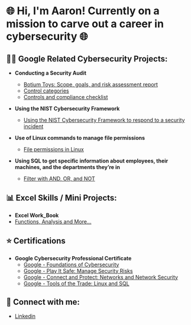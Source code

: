 <h1> 🌐 Hi, I'm Aaron! Currently on a mission to carve out a career in cybersecurity 🌐 </h1> 


<h2>👨‍💻 Google Related Cybersecurity Projects:</h2>

- <b> Conducting a Security Audit </b>
  - [Botium Toys: Scope, goals, and risk assessment report](https://docs.google.com/document/d/1_IsV7QrdjpD_u_LW7r9RzuOn3kN_C94CZmcZZrpC1u0/edit?usp=sharing)
  - [Control categories](https://docs.google.com/document/d/1oKdBDyQh62U3-QjqcbK6H82yDWyo2XKXUIzDWW9mYbU/edit?usp=sharing)
  - [Controls and compliance checklist ](https://docs.google.com/document/d/1WurSxlNYq9LoWXzZTjK2V_9LPY4FJ5S0oXaWRYwNvKM/edit?usp=sharing)

- <b> Using the NIST Cybersecurity Framework </b>
  - [Using the NIST Cybersecurity Framework to respond to a security incident](https://docs.google.com/document/d/1ql1QRrCZvzDQY_Ofl2m5eOAxD5a1QvNnti2i6KnxUl4/edit?usp=sharing&resourcekey=0-8G79Ybz9jVwKhJ1ng5zktQ)

- <b> Use of Linux commands to manage file permissions </b>
  - [File permissions in Linux](https://docs.google.com/document/d/13MQBfKTI_O7eSTW_y090ZqbBrlrjkGdidFpEiLrxt0Q/edit?usp=sharing&resourcekey=0-d52Fe9SBEvqMo3YXrqDPUg)
 
- <b> Using SQL to get specific information about employees, their machines, and the departments they’re in </b>
  - [Filter with AND, OR, and NOT](https://docs.google.com/document/d/1_77Lr6ChOLFFtS6jXuOJM3A6hBPjDixfvCZfNh_x1Og/edit?usp=sharing)
    

 <h2>📊 Excel Skills / Mini Projects:</h2>

 - <b> Excel Work_Book </b>
  - [Functions, Analysis and More...](https://docs.google.com/document/d/1fvJRFimwLtsTuhAL2XtofFnHblatLTOKIdtDy4akdrQ/edit?usp=sharing) 
  

<h2> ⭐ Certifications </h2>

- <b> Google Cybersecurity Professional Certificate </b> 
   - [Google - Foundations of Cybersecurity](https://www.coursera.org/account/accomplishments/verify/ZW5EH32QWUMM?utm_source=link&utm_medium=certificate&utm_content=cert_image&utm_campaign=sharing_cta&utm_product=course)
   - [Google - Play It Safe: Manage Security Risks](https://coursera.org/share/65740edfabe0bcc16f14f518abd399d6)
   - [Google - Connect and Protect: Networks and Network Security](https://coursera.org/share/3adb73bfec6e6a5804cb3c9836d89e5f)
   - [Google - Tools of the Trade: Linux and SQL](https://coursera.org/share/af6a1bc2120e33b9ff97169033a42035) 

<h2> 🤳 Connect with me: </h2>

- [Linkedin](https://www.linkedin.com/in/aaron-singh-c-2028a4270)
  
